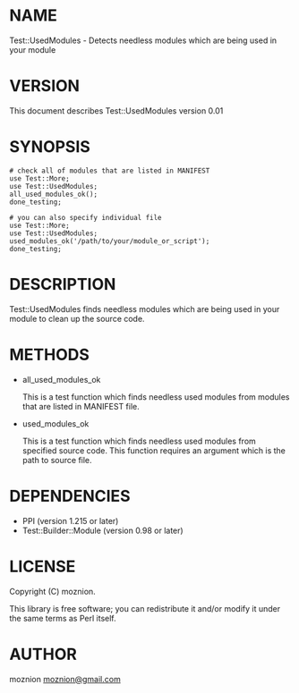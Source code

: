 # NAME

Test::UsedModules - Detects needless modules which are being used in your module



# VERSION

This document describes Test::UsedModules version 0.01



# SYNOPSIS

    # check all of modules that are listed in MANIFEST
    use Test::More;
    use Test::UsedModules;
    all_used_modules_ok();
    done_testing;

    # you can also specify individual file
    use Test::More;
    use Test::UsedModules;
    used_modules_ok('/path/to/your/module_or_script');
    done_testing;



# DESCRIPTION

Test::UsedModules finds needless modules which are being used in your module to clean up the source code.



# METHODS

- all\_used\_modules\_ok

    This is a test function which finds needless used modules from modules that are listed in MANIFEST file.

- used\_modules\_ok

    This is a test function which finds needless used modules from specified source code.
    This function requires an argument which is the path to source file.

# DEPENDENCIES

- PPI (version 1.215 or later)
- Test::Builder::Module (version 0.98 or later)



# LICENSE

Copyright (C) moznion.

This library is free software; you can redistribute it and/or modify
it under the same terms as Perl itself.



# AUTHOR

moznion <moznion@gmail.com>
